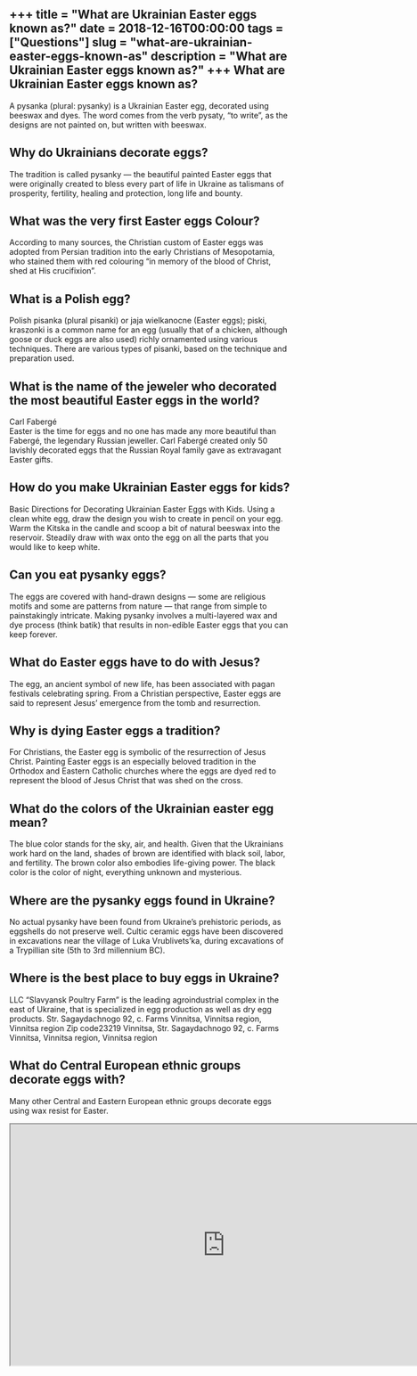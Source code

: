 +++
title = "What are Ukrainian Easter eggs known as?"
date = 2018-12-16T00:00:00
tags = ["Questions"]
slug = "what-are-ukrainian-easter-eggs-known-as"
description = "What are Ukrainian Easter eggs known as?"
+++
What are Ukrainian Easter eggs known as?
----------------------------------------

A pysanka (plural: pysanky) is a Ukrainian Easter egg, decorated using beeswax and dyes. The word comes from the verb pysaty, “to write”, as the designs are not painted on, but written with beeswax.

Why do Ukrainians decorate eggs?
--------------------------------

The tradition is called pysanky — the beautiful painted Easter eggs that were originally created to bless every part of life in Ukraine as talismans of prosperity, fertility, healing and protection, long life and bounty.

What was the very first Easter eggs Colour?
-------------------------------------------

According to many sources, the Christian custom of Easter eggs was adopted from Persian tradition into the early Christians of Mesopotamia, who stained them with red colouring “in memory of the blood of Christ, shed at His crucifixion”.

What is a Polish egg?
---------------------

Polish pisanka (plural pisanki) or jaja wielkanocne (Easter eggs); piski, kraszonki is a common name for an egg (usually that of a chicken, although goose or duck eggs are also used) richly ornamented using various techniques. There are various types of pisanki, based on the technique and preparation used.

What is the name of the jeweler who decorated the most beautiful Easter eggs in the world?
------------------------------------------------------------------------------------------

Carl Fabergé  
Easter is the time for eggs and no one has made any more beautiful than Fabergé, the legendary Russian jeweller. Carl Fabergé created only 50 lavishly decorated eggs that the Russian Royal family gave as extravagant Easter gifts.

How do you make Ukrainian Easter eggs for kids?
-----------------------------------------------

Basic Directions for Decorating Ukrainian Easter Eggs with Kids. Using a clean white egg, draw the design you wish to create in pencil on your egg. Warm the Kitska in the candle and scoop a bit of natural beeswax into the reservoir. Steadily draw with wax onto the egg on all the parts that you would like to keep white.

Can you eat pysanky eggs?
-------------------------

The eggs are covered with hand-drawn designs — some are religious motifs and some are patterns from nature — that range from simple to painstakingly intricate. Making pysanky involves a multi-layered wax and dye process (think batik) that results in non-edible Easter eggs that you can keep forever.

What do Easter eggs have to do with Jesus?
------------------------------------------

The egg, an ancient symbol of new life, has been associated with pagan festivals celebrating spring. From a Christian perspective, Easter eggs are said to represent Jesus’ emergence from the tomb and resurrection.

Why is dying Easter eggs a tradition?
-------------------------------------

For Christians, the Easter egg is symbolic of the resurrection of Jesus Christ. Painting Easter eggs is an especially beloved tradition in the Orthodox and Eastern Catholic churches where the eggs are dyed red to represent the blood of Jesus Christ that was shed on the cross.

What do the colors of the Ukrainian easter egg mean?
----------------------------------------------------

The blue color stands for the sky, air, and health. Given that the Ukrainians work hard on the land, shades of brown are identified with black soil, labor, and fertility. The brown color also embodies life-giving power. The black color is the color of night, everything unknown and mysterious.

Where are the pysanky eggs found in Ukraine?
--------------------------------------------

No actual pysanky have been found from Ukraine’s prehistoric periods, as eggshells do not preserve well. Cultic ceramic eggs have been discovered in excavations near the village of Luka Vrublivets’ka, during excavations of a Trypillian site (5th to 3rd millennium BC).

Where is the best place to buy eggs in Ukraine?
-----------------------------------------------

LLC “Slavyansk Poultry Farm” is the leading agroindustrial complex in the east of Ukraine, that is specialized in egg production as well as dry egg products. Str. Sagaydachnogo 92, c. Farms Vinnitsa, Vinnitsa region, Vinnitsa region Zip code23219 Vinnitsa, Str. Sagaydachnogo 92, c. Farms Vinnitsa, Vinnitsa region, Vinnitsa region

What do Central European ethnic groups decorate eggs with?
----------------------------------------------------------

Many other Central and Eastern European ethnic groups decorate eggs using wax resist for Easter.

<iframe allow="accelerometer; autoplay; clipboard-write; encrypted-media; gyroscope; picture-in-picture" allowfullscreen="" class="__youtube_prefs__  epyt-is-override  no-lazyload" data-no-lazy="1" data-origheight="433" data-origwidth="770" data-skipgform_ajax_framebjll="" height="433" id="_ytid_65641" loading="lazy" src="https://www.youtube.com/embed/pqkYJKCguAA?enablejsapi=1&autoplay=0&cc_load_policy=0&cc_lang_pref=&iv_load_policy=1&loop=0&modestbranding=0&rel=1&fs=1&playsinline=0&autohide=2&theme=dark&color=red&controls=1&" title="YouTube player" width="770"></iframe>